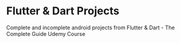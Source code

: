 # Flutter & Dart Projects

Complete and incomplete android projects from Flutter & Dart - The Complete Guide Udemy Course
